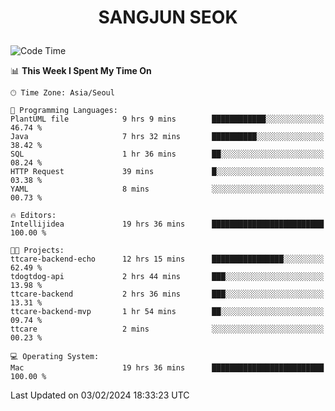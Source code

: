 <h1>
 <p align="center">
   SANGJUN SEOK
 </p>
</h1>

<!--START_SECTION:waka-->
![Code Time](http://img.shields.io/badge/Code%20Time-3%2C255%20hrs%2022%20mins-blue)

📊 **This Week I Spent My Time On** 

```text
🕑︎ Time Zone: Asia/Seoul

💬 Programming Languages: 
PlantUML file            9 hrs 9 mins        ████████████░░░░░░░░░░░░░   46.74 % 
Java                     7 hrs 32 mins       ██████████░░░░░░░░░░░░░░░   38.42 % 
SQL                      1 hr 36 mins        ██░░░░░░░░░░░░░░░░░░░░░░░   08.24 % 
HTTP Request             39 mins             █░░░░░░░░░░░░░░░░░░░░░░░░   03.38 % 
YAML                     8 mins              ░░░░░░░░░░░░░░░░░░░░░░░░░   00.73 % 

🔥 Editors: 
Intellijidea             19 hrs 36 mins      █████████████████████████   100.00 % 

🐱‍💻 Projects: 
ttcare-backend-echo      12 hrs 15 mins      ████████████████░░░░░░░░░   62.49 % 
tdogtdog-api             2 hrs 44 mins       ███░░░░░░░░░░░░░░░░░░░░░░   13.98 % 
ttcare-backend           2 hrs 36 mins       ███░░░░░░░░░░░░░░░░░░░░░░   13.31 % 
ttcare-backend-mvp       1 hr 54 mins        ██░░░░░░░░░░░░░░░░░░░░░░░   09.74 % 
ttcare                   2 mins              ░░░░░░░░░░░░░░░░░░░░░░░░░   00.23 % 

💻 Operating System: 
Mac                      19 hrs 36 mins      █████████████████████████   100.00 % 
```


 Last Updated on 03/02/2024 18:33:23 UTC
<!--END_SECTION:waka-->
